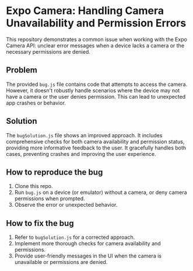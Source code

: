 # Expo Camera: Handling Camera Unavailability and Permission Errors

This repository demonstrates a common issue when working with the Expo Camera API: unclear error messages when a device lacks a camera or the necessary permissions are denied.

## Problem

The provided `bug.js` file contains code that attempts to access the camera. However, it doesn't robustly handle scenarios where the device may not have a camera or the user denies permission.  This can lead to unexpected app crashes or behavior.

## Solution

The `bugSolution.js` file shows an improved approach.  It includes comprehensive checks for both camera availability and permission status, providing more informative feedback to the user.  It gracefully handles both cases, preventing crashes and improving the user experience.

## How to reproduce the bug

1. Clone this repo.
2. Run `bug.js` on a device (or emulator) without a camera, or deny camera permissions when prompted.
3. Observe the error or unexpected behavior.

## How to fix the bug

1. Refer to `bugSolution.js` for a corrected approach.
2. Implement more thorough checks for camera availability and permissions.
3. Provide user-friendly messages in the UI when the camera is unavailable or permissions are denied.